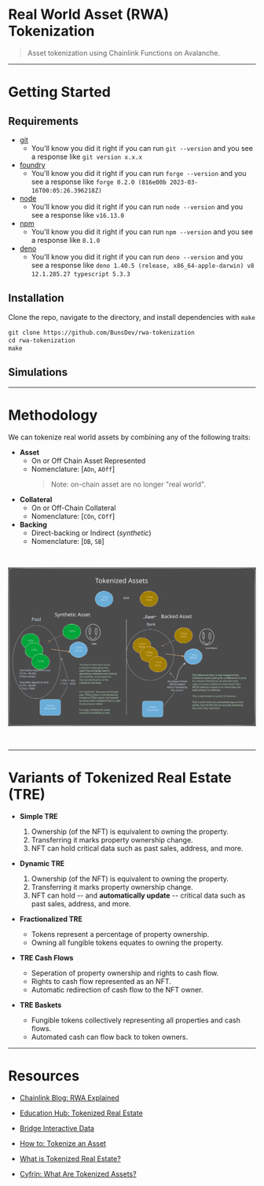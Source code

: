 # Real World Asset (RWA) Tokenization
> Asset tokenization using Chainlink Functions on Avalanche.

----

# Getting Started 

## Requirements

- [git](https://git-scm.com/book/en/v2/Getting-Started-Installing-Git)
  - You'll know you did it right if you can run `git --version` and you see a response like `git version x.x.x`
- [foundry](https://getfoundry.sh/)
  - You'll know you did it right if you can run `forge --version` and you see a response like `forge 0.2.0 (816e00b 2023-03-16T00:05:26.396218Z)`
- [node](https://nodejs.org/en/download/)
  - You'll know you did it right if you can run `node --version` and you see a response like `v16.13.0`  
- [npm](https://www.npmjs.com/get-npm)
  - You'll know you did it right if you can run `npm --version` and you see a response like `8.1.0`
- [deno](https://docs.deno.com/runtime/manual/getting_started/installation)
  - You'll know you did it right if you can run `deno --version` and you see a response like `deno 1.40.5 (release, x86_64-apple-darwin) v8 12.1.285.27 typescript 5.3.3`

## Installation

Clone the repo, navigate to the directory, and install dependencies with `make`
```
git clone https://github.com/BunsDev/rwa-tokenization
cd rwa-tokenization
make
```

## Simulations

----

# Methodology

We can tokenize real world assets by combining any of the following traits:
- **Asset**
  - On or Off Chain Asset Represented 
  - Nomenclature: [`AOn`, `AOff`] 
    > Note: on-chain asset are no longer "real world".
- **Collateral**
  - On or Off-Chain Collateral 
  - Nomenclature: [`COn`, `COff`] 
- **Backing**
  - Direct-backing or Indirect (*synthetic*)
  - Nomenclature: [`DB`, `SB`]

<br/>
<p align="center">
<img src="./img/tokenized-assets.svg" width="700" alt="tokenized-assets">
</p>
<br/>

---

# Variants of Tokenized Real Estate (TRE)

- **Simple TRE**
  1. Ownership (of the NFT) is equivalent to owning the property.
  2. Transferring it marks property ownership change.
  3. NFT can hold critical data such as past sales, address, and more.

- **Dynamic TRE**
  1. Ownership (of the NFT) is equivalent to owning the property.
  2. Transferring it marks property ownership change.
  3. NFT can hold -- and **automatically update** -- critical data such as past sales, address, and more.

- **Fractionalized TRE**
  - Tokens represent a percentage of property ownership.
  - Owning all fungible tokens equates to owning the property.

- **TRE Cash Flows**
  - Seperation of property ownership and rights to cash flow.
  - Rights to cash flow represented as an NFT.
  - Automatic redirection of cash flow to the NFT owner.

- **TRE Baskets**
  - Fungible tokens collectively representing all properties and cash flows.
  - Automated cash can flow back to token owners.

---

# Resources

- [Chainlink Blog: RWA Explained](https://blog.chain.link/real-world-assets-rwas-explained/)

- [Education Hub: Tokenized Real Estate](https://chain.link/education-hub/tokenized-real-estate)

- [Bridge Interactive Data](https://bridgedataoutput.com/docs/explorer/reso-web-api#oShowProperty)

- [How to: Tokenize an Asset](https://chain.link/education-hub/how-to-tokenize-an-asset)

- [What is Tokenized Real Estate?](https://chain.link/education-hub/tokenized-real-estate)

- [Cyfrin: What Are Tokenized Assets?](https://www.cyfrin.io/blog/what-are-tokenized-assets-crypto-rwas-explained)